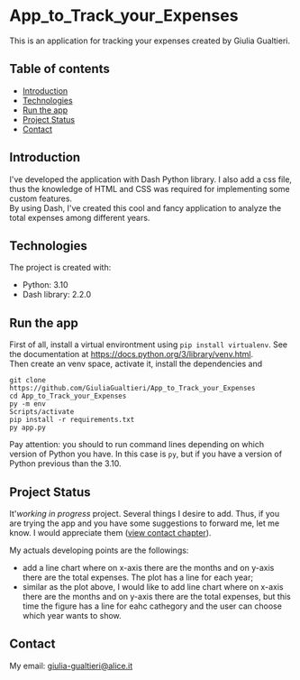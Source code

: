 # App_to_Track_your_Expenses
This is an application for tracking your expenses created by Giulia Gualtieri.  

## Table of contents
* [Introduction](#introduction)
* [Technologies](#technologies)
* [Run the app](#run-the-app)
* [Project Status](#project-status)
* [Contact](#contact)

## Introduction
I've developed the application with Dash Python library. I also add a css file, thus the knowledge of HTML and CSS was required for implementing some custom features.  
By using Dash, I've created this cool and fancy application to analyze the total expenses among different years.

## Technologies
The project is created with:  
- Python: 3.10
- Dash library: 2.2.0

## Run the app
First of all, install a virtual environtment using `pip install virtualenv`. See the documentation at https://docs.python.org/3/library/venv.html.  
Then create an venv space, activate it, install the dependencies and 
```
git clone https://github.com/GiuliaGualtieri/App_to_Track_your_Expenses
cd App_to_Track_your_Expenses
py -m env
Scripts/activate
pip install -r requirements.txt
py app.py
```  

Pay attention: you should to run command lines depending on which version of Python you have. In this case is `py`, but if you have a version of Python previous than the 3.10.

## Project Status
It'_working in progress_ project. Several things I desire to add. Thus, if you are trying the app and you have some suggestions to forward me, let me know. I would appreciate them ([view contact chapter](#contact)).  

My actuals developing points are the followings:  
- add a line chart where on x-axis there are the months and on y-axis there are the total expenses. The plot has a line for each year;  
- similar as the plot above, I would like to add line chart where on x-axis there are the months and on y-axis there are the total expenses, but this time the figure has a line for eahc cathegory and the user can choose which year wants to show.


## Contact
My email: giulia-gualtieri@alice.it
